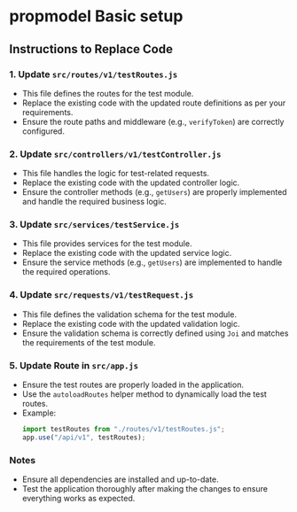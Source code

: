 # propmodel Basic setup

## Instructions to Replace Code

### 1. Update `src/routes/v1/testRoutes.js`

- This file defines the routes for the test module.
- Replace the existing code with the updated route definitions as per your requirements.
- Ensure the route paths and middleware (e.g., `verifyToken`) are correctly configured.

### 2. Update `src/controllers/v1/testController.js`

- This file handles the logic for test-related requests.
- Replace the existing code with the updated controller logic.
- Ensure the controller methods (e.g., `getUsers`) are properly implemented and handle the required business logic.

### 3. Update `src/services/testService.js`

- This file provides services for the test module.
- Replace the existing code with the updated service logic.
- Ensure the service methods (e.g., `getUsers`) are implemented to handle the required operations.

### 4. Update `src/requests/v1/testRequest.js`

- This file defines the validation schema for the test module.
- Replace the existing code with the updated validation logic.
- Ensure the validation schema is correctly defined using `Joi` and matches the requirements of the test module.

### 5. Update Route in `src/app.js`

- Ensure the test routes are properly loaded in the application.
- Use the `autoloadRoutes` helper method to dynamically load the test routes.
- Example:
  ```javascript
  import testRoutes from "./routes/v1/testRoutes.js";
  app.use("/api/v1", testRoutes);
  ```

### Notes

- Ensure all dependencies are installed and up-to-date.
- Test the application thoroughly after making the changes to ensure everything works as expected.
